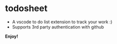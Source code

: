 # todosheet

- A vscode to do list extension to track your work :)
- Supports 3rd party authentication with github

**Enjoy!**
